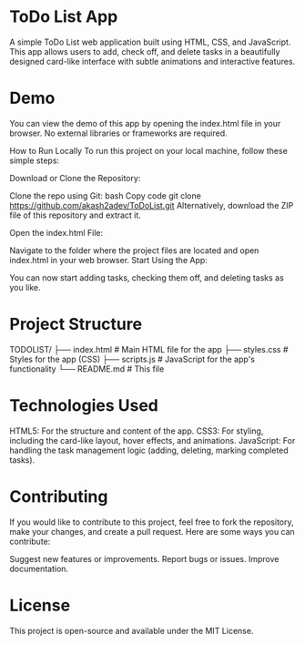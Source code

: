 # ToDo List App
A simple ToDo List web application built using HTML, CSS, and JavaScript. This app allows users to add, check off, and delete tasks in a beautifully designed card-like interface with subtle animations and interactive features.

# Demo
You can view the demo of this app by opening the index.html file in your browser. No external libraries or frameworks are required.

How to Run Locally
To run this project on your local machine, follow these simple steps:

Download or Clone the Repository:

Clone the repo using Git:
bash
Copy code
git clone https://github.com/akash2adev/ToDoList.git
Alternatively, download the ZIP file of this repository and extract it.

Open the index.html File:

Navigate to the folder where the project files are located and open index.html in your web browser.
Start Using the App:

You can now start adding tasks, checking them off, and deleting tasks as you like.

# Project Structure
TODOLIST/
├── index.html         # Main HTML file for the app
├── styles.css          # Styles for the app (CSS)
├── scripts.js          # JavaScript for the app's functionality
└── README.md          # This file

# Technologies Used
HTML5: For the structure and content of the app.
CSS3: For styling, including the card-like layout, hover effects, and animations.
JavaScript: For handling the task management logic (adding, deleting, marking completed tasks).

# Contributing
If you would like to contribute to this project, feel free to fork the repository, make your changes, and create a pull request. Here are some ways you can contribute:

Suggest new features or improvements.
Report bugs or issues.
Improve documentation.

# License
This project is open-source and available under the MIT License.